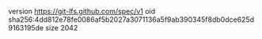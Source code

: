 version https://git-lfs.github.com/spec/v1
oid sha256:4dd812e78fe0086af5b2027a3071136a5f9ab390345f8db0dce625d9163195de
size 2042

